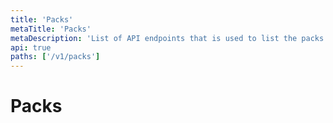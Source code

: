 ```yaml
---
title: 'Packs'
metaTitle: 'Packs'
metaDescription: 'List of API endpoints that is used to list the packs of a repository'
api: true
paths: ['/v1/packs']
---
```


# Packs

